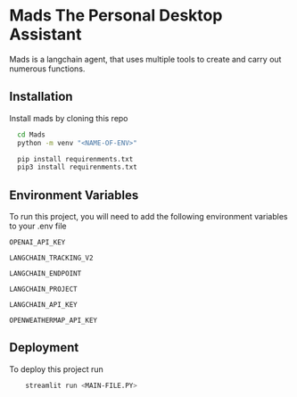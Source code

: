 
# Mads The Personal Desktop Assistant

Mads is a langchain agent, that uses multiple tools to create and carry out numerous functions. 




## Installation

Install mads by cloning this repo

```bash
  cd Mads
  python -m venv "<NAME-OF-ENV>"

  pip install requirenments.txt
  pip3 install requirenments.txt
```
    
## Environment Variables

To run this project, you will need to add the following environment variables to your .env file

`OPENAI_API_KEY`

`LANGCHAIN_TRACKING_V2` 


`LANGCHAIN_ENDPOINT `


`LANGCHAIN_PROJECT`


`LANGCHAIN_API_KEY`


`OPENWEATHERMAP_API_KEY`



## Deployment

To deploy this project run

```bash
    streamlit run <MAIN-FILE.PY>
```

